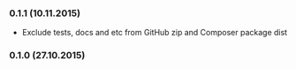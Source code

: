 ### 0.1.1 (10.11.2015)

* Exclude tests, docs and etc from GitHub zip and Composer package dist

### 0.1.0 (27.10.2015)

